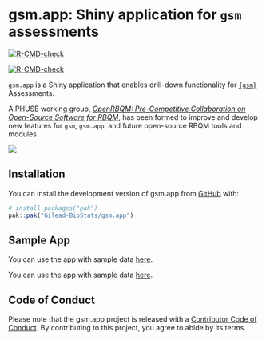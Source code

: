 
<!-- README.md is generated from README.Rmd. Please edit that file -->

# gsm.app: Shiny application for `gsm` assessments

<!-- badges: start -->

<div class="pkgdown-release">

[![R-CMD-check](https://github.com/Gilead-BioStats/gsm.app/actions/workflows/R-CMD-check.yaml/badge.svg)](https://github.com/Gilead-BioStats/gsm.app/actions/workflows/R-CMD-check.yaml)

</div>

<div class="pkgdown-devel">

[![R-CMD-check](https://github.com/Gilead-BioStats/gsm.app/actions/workflows/R-CMD-check-dev.yaml/badge.svg)](https://github.com/Gilead-BioStats/gsm.app/actions/workflows/R-CMD-check-dev.yaml)

</div>

<!-- badges: end -->

`gsm.app` is a Shiny application that enables drill-down functionality
for [`{gsm}`](https://github.com/Gilead-BioStats/gsm) Assessments.

A PHUSE working group, [*OpenRBQM: Pre-Competitive Collaboration on
Open-Source Software for
RBQM*](https://advance.phuse.global/display/WEL/OpenRBQM%3A+Pre-Competitive+Collaboration+on+Open-Source+Software+for+RBQM),
has been formed to improve and develop new features for `gsm`,
`gsm.app`, and future open-source RBQM tools and modules.

![](https://github.com/Gilead-BioStats/gsm.app/assets/40671730/f02c12d0-f009-4b1b-9d0a-35f643f66f5b)

## Installation

You can install the development version of gsm.app from
[GitHub](https://github.com/) with:

``` r
# install.packages("pak")
pak::pak("Gilead-BioStats/gsm.app")
```

## Sample App

<div class="pkgdown-release">

You can use the app with sample data
[here](https://openrbqm.shinyapps.io/gsm.app).

</div>

<div class="pkgdown-devel">

You can use the app with sample data
[here](https://openrbqm.shinyapps.io/gsm.app-dev).

</div>

## Code of Conduct

Please note that the gsm.app project is released with a [Contributor
Code of
Conduct](https://gilead-biostats.github.io/gsm.app/CODE_OF_CONDUCT.html).
By contributing to this project, you agree to abide by its terms.
